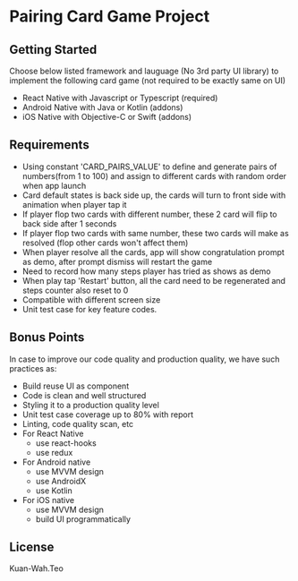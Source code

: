 # Pairing Card Game Project

## Getting Started
Choose below listed framework and lauguage (No 3rd party UI library) to implement the following card game (not required to be exactly same on UI)
* React Native with Javascript or Typescript (required)
* Android Native with Java or Kotlin (addons)
* iOS Native with Objective-C or Swift (addons)

## Requirements
* Using constant 'CARD_PAIRS_VALUE' to define and generate pairs of numbers(from 1 to 100) and assign to different cards with random order when app launch
* Card default states is back side up, the cards will turn to front side with animation when player tap it
* If player flop two cards with different number, these 2 card will flip to back side after 1 seconds
* If player flop two cards with same number, these two cards will make as resolved (flop other cards won't affect them)
* When player resolve all the cards, app will show congratulation prompt as demo, after prompt dismiss will restart the game
* Need to record how many steps player has tried as shows as demo
* When play tap 'Restart' button, all the card need to be regenerated and steps counter also reset to 0
* Compatible with different screen size
* Unit test case for key feature codes.

## Bonus Points
In case to improve our code quality and production quality, we have such practices as:

* Build reuse UI as component
* Code is clean and well structured
* Styling it to a production quality level
* Unit test case coverage up to 80% with report
* Linting, code quality scan, etc
* For React Native
    * use react-hooks
    * use redux
* For Android native
    * use MVVM design
    * use AndroidX
    * use Kotlin
* For iOS native
    * use MVVM design
    * build UI programmatically

## License
Kuan-Wah.Teo